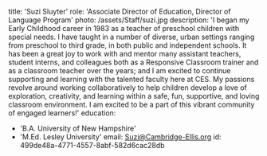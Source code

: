 title: 'Suzi Sluyter'
role: 'Associate Director of Education, Director of Language Program'
photo: /assets/Staff/suzi.jpg
description: 'I began my Early Childhood career in 1983 as a teacher of preschool children with special needs.  I have taught in a number of diverse, urban settings ranging from preschool to third grade, in both public and independent schools.  It has been a great joy to work with and mentor many assistant teachers, student interns, and colleagues both as a Responsive Classroom trainer and as a classroom teacher over the years; and I am excited to continue supporting and learning with the talented faculty here at CES.  My passions revolve around working collaboratively to help children develop a love of exploration, creativity, and learning within a safe, fun, supportive, and loving classroom environment. I am excited to be a part of this vibrant community of engaged learners!'
education:
  - 'B.A. University of New Hampshire'
  - 'M.Ed. Lesley University'
email: Suzi@Cambridge-Ellis.org
id: 499de48a-4771-4557-8abf-582d6cac28db
